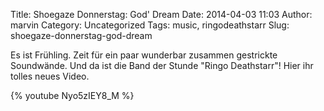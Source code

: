 Title: Shoegaze Donnerstag: God' Dream
Date: 2014-04-03 11:03
Author: marvin
Category: Uncategorized
Tags: music, ringodeathstarr
Slug: shoegaze-donnerstag-god-dream

Es ist Frühling. Zeit für ein paar wunderbar zusammen gestrickte
Soundwände. Und da ist die Band der Stunde "Ringo Deathstarr"! Hier ihr
tolles neues Video.

{% youtube Nyo5zIEY8_M %}

